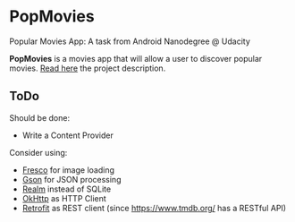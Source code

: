 # PopMovies
Popular Movies App: A task from Android Nanodegree @ Udacity

**PopMovies** is a movies app that will allow a user to discover popular movies. [Read here](https://docs.google.com/document/d/1gtXUu1nzLGWrGfVCD6tEA0YHoYA9UNyT2yByqjJemp8/pub?embedded=true) the project description.

## ToDo
Should be done:
  - Write a Content Provider

Consider using:
  - [Fresco](http://frescolib.org/) for image loading
  - [Gson](https://github.com/google/gson) for JSON processing
  - [Realm](https://realm.io/docs/java) instead of SQLite
  - [OkHttp](http://square.github.io/okhttp/) as HTTP Client
  - [Retrofit](http://square.github.io/retrofit/) as REST client (since https://www.tmdb.org/ has a RESTful API)
